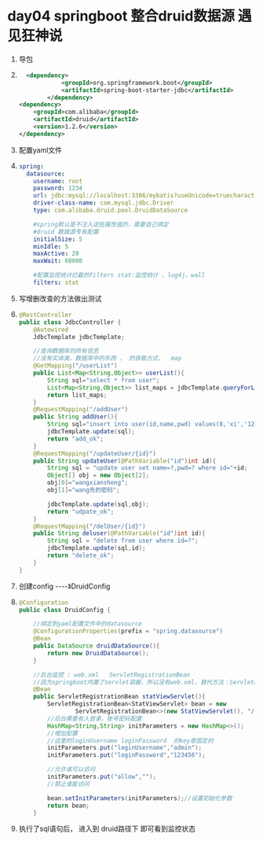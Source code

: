 # day04 springboot   整合druid数据源     遇见狂神说

1. 导包

2. ```xml
     <dependency>
               <groupId>org.springframework.boot</groupId>
               <artifactId>spring-boot-starter-jdbc</artifactId>
           </dependency>
   <dependency>
       <groupId>com.alibaba</groupId>
       <artifactId>druid</artifactId>
       <version>1.2.6</version>
   </dependency>
   ```

3. 配置yaml文件

4. ```yaml
   spring:
     datasource:
       username: root
       password: 1234
       url: jdbc:mysql://localhost:3306/mybatis?useUnicode=truecharacterEncoding=utf-8
       driver-class-name: com.mysql.jdbc.Driver
       type: com.alibaba.druid.pool.DruidDataSource
   
       #spring默认是不注入这些属性值的，需要自己绑定
       #druid 数据源专有配置
       initialSize: 5
       minIdle: 5
       maxActive: 20
       maxWait: 60000
   
       #配置监控统计拦截的filters stat:监控统计 、log4j、wall
       filters: stat
   ```

5. 写增删改查的方法做出测试

6. ```java
   @RestController
   public class JdbcController {
       @Autowired
       JdbcTemplate jdbcTemplate;
   
       //查询数据库的所有信息
       //没有实体类，数据库中的东西 ， 的获取方式，  map
       @GetMapping("/userList")
       public List<Map<String,Object>> userList(){
           String sql="select * from user";
           List<Map<String,Object>> list_maps = jdbcTemplate.queryForList(sql);
           return list_maps;
       }
       @RequestMapping("/addUser")
       public String addUser(){
           String sql="insert into user(id,name,pwd) values(8,'xi','12346')";
           jdbcTemplate.update(sql);
           return "add_ok";
       }
       @RequestMapping("/updateUser/{id}")
       public String updateUser(@PathVariable("id")int id){
           String sql = "update user set name=?,pwd=? where id="+id;
           Object[] obj = new Object[2];
           obj[0]="wangxiansheng";
           obj[1]="wang先的密码";
   
           jdbcTemplate.update(sql,obj);
           return "udpate_ok";
       }
       @RequestMapping("/delUser/{id}")
       public String deluser(@PathVariable("id")int id){
           String sql = "delete from user where id=?";
           jdbcTemplate.update(sql,id);
           return "delete_ok";
       }
   }
   ```

7. 创建config ----》DruidConfig

8. ```java
   @Configuration
   public class DruidConfig {
   
       //绑定到yaml配置文件中的datasource
       @ConfigurationProperties(prefix = "spring.datasource")
       @Bean
       public DataSource druidDataSource(){
           return new DruidDataSource();
       }
   
       //后台监控 : web.xml   ServletRegistrationBean
       //因为springboot内置了servlet容器，所以没有web.xml，替代方法：ServletRegistrationBeann
       @Bean
       public ServletRegistrationBean statViewServlet(){
           ServletRegistrationBean<StatViewServlet> bean = new
                   ServletRegistrationBean<>(new StatViewServlet(), "/druid/*");
           //后台需要有人登录，账号密码配置
           HashMap<String,String> initParameters = new HashMap<>();
           //增加配置
           //这里的loginUsername loginPassword  的key是固定的
           initParameters.put("loginUsername","admin");
           initParameters.put("loginPassword","123456");
   
           //允许谁可以访问
           initParameters.put("allow","");
           //禁止谁能访问
   
           bean.setInitParameters(initParameters);//设置初始化参数
           return bean;
       }
   ```

9. 执行了sql语句后， 进入到 druid路径下  即可看到监控状态